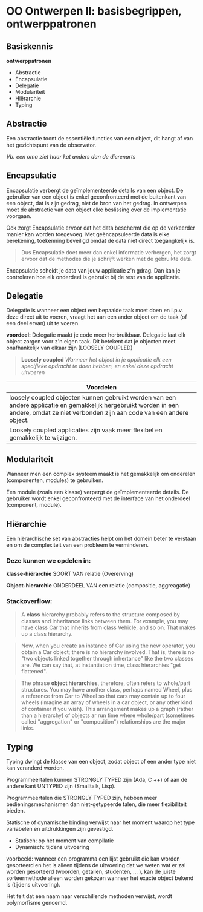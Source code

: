 # OO Ontwerpen II: basisbegrippen, ontwerppatronen
## Basiskennis
**ontwerppatronen**
* Abstractie
* Encapsulatie
* Delegatie
* Modulariteit
* Hiërarchie
* Typing
## Abstractie
Een abstractie toont de essentiële functies van een object, dit hangt af van het gezichtspunt van de observator.

_Vb. een oma ziet haar kat anders dan de dierenarts_
## Encapsulatie
Encapsulatie verbergt de geïmplementeerde details van een object. De gebruiker van een object is enkel geconfronteerd met de buitenkant van een object, dat is zijn gedrag, niet de bron van het gedrag. In ontwerpen moet de abstractie van een object elke beslissing over de implementatie voorgaan.

Ook zorgt Encapsulatie ervoor dat het data beschermt die op de verkeerder manier kan worden toegevoeg. Met geëncapsuleerde data is elke berekening, toekenning beveiligd omdat de data niet direct toegangkelijk is.

> Dus Encapsulatie doet meer dan enkel informatie verbergen, het zorgt ervoor dat de methodes die je schrijft werken met de gebruikte data.

Encapsulatie scheidt je data van jouw applicatie z'n gdrag. Dan kan je controleren hoe elk onderdeel is gebruikt bij de rest van de applicatie.
## Delegatie
Delegatie is wanneer een object een bepaalde taak moet doen en i.p.v. deze direct uit te voeren, vraagt het aan een ander object om de taak (of een deel ervan) uit te voeren.

**voordeel:**
Delegatie maakt je code meer herbruikbaar.
Delegatie laat elk object zorgen voor z'n eigen taak. Dit betekent dat je objecten meet onafhankelijk van elkaar zijn (LOOSELY COUPLED)

> **Loosely coupled**
_Wanneer het object in je applicatie elk een specifieke opdracht te doen hebben, en enkel deze opdracht uitvoeren_ 


| Voordelen |
|----|
|loosely coupled objecten kunnen gebruikt worden van een andere applicatie en gemakkelijk hergebruikt worden in een andere, omdat ze niet verbonden zijn aan code van een andere object.|
|Loosely coupled applicaties zijn vaak meer flexibel en gemakkelijk te wijzigen.|

## Modulariteit
Wanneer men een complex systeem maakt is het gemakkelijk om onderelen (componenten, modules) te gebruiken.

Een module (zoals een klasse) verpergt de geïmplementeerde details. De gebruiker wordt enkel geconfronteerd met de interface van het onderdeel (component, module).

## Hiërarchie
Een hiërarchische set van abstracties helpt om het domein beter te verstaan en om de complexiteit van een probleem te verminderen.
### Deze kunnen we opdelen in: 
**klasse-hiërarchie**
SOORT VAN relatie (Overerving)

**Object-hierarchie**
ONDERDEEL VAN een relatie (compositie, aggreagatie)

### Stackoverflow:
> A **class** hierarchy probably refers to the structure composed by classes and inheritance links between them. For example, you may have class Car that inherits from class Vehicle, and so on. That makes up a class hierarchy.

> Now, when you create an instance of Car using the new operator, you obtain a Car object; there is no hierarchy involved. That is, there is no "two objects linked together through inhertance" like the two classes are. We can say that, at instantiation time, class hierarchies "get flattened".

>The phrase **object hierarchies**, therefore, often refers to whole/part structures. You may have another class, perhaps named Wheel, plus a reference from Car to Wheel so that cars may contain up to four wheels (imagine an array of wheels in a car object, or any other kind of container if you wish). This arrangement makes up a graph (rather than a hierarchy) of objects ar run time where whole/part (sometimes called "aggregation" or "composition") relationships are the major links. 

## Typing
Typing dwingt de klasse van een object, zodat object of een ander type niet kan veranderd worden.

Programmeertalen kunnen STRONGLY TYPED zijn (Ada, C ++) of aan de andere kant UNTYPED zijn (Smalltalk, Lisp). 

Programmeertalen die STRONGLY TYPED zijn, hebben meer bedieningsmechanismen dan niet-getypeerde talen, die meer flexibiliteit bieden.

Statische of dynamische binding verwijst naar het moment waarop het type variabelen en uitdrukkingen zijn gevestigd. 
* Statisch: op het moment van compilatie
* Dynamisch: tijdens uitvoering 

voorbeeld: wanneer een programma een lijst gebruikt die kan worden gesorteerd en het is alleen tijdens de uitvoering dat we weten wat er zal worden gesorteerd (woorden, getallen, studenten, ... ), kan de juiste sorteermethode alleen worden gekozen wanneer het exacte object bekend is (tijdens uitvoering).

Het feit dat één naam naar verschillende methoden verwijst, wordt polymorfisme genoemd.
